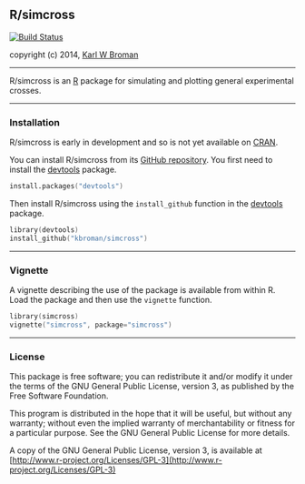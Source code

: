 ## R/simcross

[![Build Status](https://travis-ci.org/kbroman/simcross.png?branch=master)](https://travis-ci.org/kbroman/simcross)

copyright (c) 2014, [Karl W Broman](http://www.biostat.wisc.edu/~kbroman)

---

R/simcross is an [R](http://www.r-project.org) package for simulating
and plotting general experimental crosses.

---

### Installation

R/simcross is early in development and so is not yet available on
[CRAN](http://cran.r-project.org).

You can install R/simcross from its
[GitHub repository](http://github.com/kbroman/simcross). You first need to
install the [devtools](https://github.com/hadley/devtools) package.

```S
install.packages("devtools")
```

Then install R/simcross using the `install_github` function in the
[devtools](http://github.com/hadley/devtools) package.

```S
library(devtools)
install_github("kbroman/simcross")
```

---

### Vignette

A vignette describing the use of the package is available from within
R. Load the package and then use the `vignette` function.

```S
library(simcross)
vignette("simcross", package="simcross")
```


---

### License

This package is free software; you can redistribute it and/or modify it
under the terms of the GNU General Public License, version 3, as
published by the Free Software Foundation.

This program is distributed in the hope that it will be useful, but
without any warranty; without even the implied warranty of
merchantability or fitness for a particular purpose.  See the GNU
General Public License for more details.

A copy of the GNU General Public License, version 3, is available at
[http://www.r-project.org/Licenses/GPL-3](http://www.r-project.org/Licenses/GPL-3)
